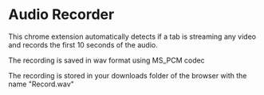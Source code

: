 <h1>Audio Recorder</h1>
This chrome extension automatically detects if a tab is streaming any video and records the first 10 seconds of the audio.

The recording is saved in wav format using MS_PCM codec

The recording is stored in your downloads folder of the browser with the name "Record.wav"